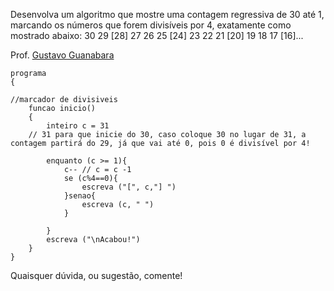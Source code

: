 Desenvolva um algoritmo que mostre uma contagem regressiva de 30 até 1,
marcando os números que forem divisíveis por 4, exatamente como mostrado abaixo:
30 29 [28] 27 26 25 [24] 23 22 21 [20] 19 18 17 [16]...

Prof. [Gustavo Guanabara](https://github.com/gustavoguanabara)

```
programa
{
	
//marcador de divisiveis
	funcao inicio()
	{
		inteiro c = 31 
    // 31 para que inicie do 30, caso coloque 30 no lugar de 31, a contagem partirá do 29, já que vai até 0, pois 0 é divisível por 4!
		
		enquanto (c >= 1){
			c-- // c = c -1
			se (c%4==0){
				escreva ("[", c,"] ")
			}senao{
				escreva (c, " ")
			}
			
		}
		escreva ("\nAcabou!")
	}
}

```
Quaisquer dúvida, ou sugestão, comente!
